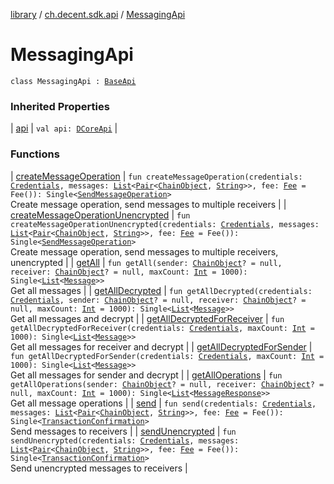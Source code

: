 [library](../../index.md) / [ch.decent.sdk.api](../index.md) / [MessagingApi](./index.md)

# MessagingApi

`class MessagingApi : `[`BaseApi`](../-base-api/index.md)

### Inherited Properties

| [api](../-base-api/api.md) | `val api: `[`DCoreApi`](../../ch.decent.sdk/-d-core-api/index.md) |

### Functions

| [createMessageOperation](create-message-operation.md) | `fun createMessageOperation(credentials: `[`Credentials`](../../ch.decent.sdk.crypto/-credentials/index.md)`, messages: `[`List`](https://kotlinlang.org/api/latest/jvm/stdlib/kotlin.collections/-list/index.html)`<`[`Pair`](https://kotlinlang.org/api/latest/jvm/stdlib/kotlin/-pair/index.html)`<`[`ChainObject`](../../ch.decent.sdk.model/-chain-object/index.md)`, `[`String`](https://kotlinlang.org/api/latest/jvm/stdlib/kotlin/-string/index.html)`>>, fee: `[`Fee`](../../ch.decent.sdk.model/-fee/index.md)` = Fee()): Single<`[`SendMessageOperation`](../../ch.decent.sdk.model.operation/-send-message-operation/index.md)`>`<br>Create message operation, send messages to multiple receivers |
| [createMessageOperationUnencrypted](create-message-operation-unencrypted.md) | `fun createMessageOperationUnencrypted(credentials: `[`Credentials`](../../ch.decent.sdk.crypto/-credentials/index.md)`, messages: `[`List`](https://kotlinlang.org/api/latest/jvm/stdlib/kotlin.collections/-list/index.html)`<`[`Pair`](https://kotlinlang.org/api/latest/jvm/stdlib/kotlin/-pair/index.html)`<`[`ChainObject`](../../ch.decent.sdk.model/-chain-object/index.md)`, `[`String`](https://kotlinlang.org/api/latest/jvm/stdlib/kotlin/-string/index.html)`>>, fee: `[`Fee`](../../ch.decent.sdk.model/-fee/index.md)` = Fee()): Single<`[`SendMessageOperation`](../../ch.decent.sdk.model.operation/-send-message-operation/index.md)`>`<br>Create message operation, send messages to multiple receivers, unencrypted |
| [getAll](get-all.md) | `fun getAll(sender: `[`ChainObject`](../../ch.decent.sdk.model/-chain-object/index.md)`? = null, receiver: `[`ChainObject`](../../ch.decent.sdk.model/-chain-object/index.md)`? = null, maxCount: `[`Int`](https://kotlinlang.org/api/latest/jvm/stdlib/kotlin/-int/index.html)` = 1000): Single<`[`List`](https://kotlinlang.org/api/latest/jvm/stdlib/kotlin.collections/-list/index.html)`<`[`Message`](../../ch.decent.sdk.model/-message/index.md)`>>`<br>Get all messages |
| [getAllDecrypted](get-all-decrypted.md) | `fun getAllDecrypted(credentials: `[`Credentials`](../../ch.decent.sdk.crypto/-credentials/index.md)`, sender: `[`ChainObject`](../../ch.decent.sdk.model/-chain-object/index.md)`? = null, receiver: `[`ChainObject`](../../ch.decent.sdk.model/-chain-object/index.md)`? = null, maxCount: `[`Int`](https://kotlinlang.org/api/latest/jvm/stdlib/kotlin/-int/index.html)` = 1000): Single<`[`List`](https://kotlinlang.org/api/latest/jvm/stdlib/kotlin.collections/-list/index.html)`<`[`Message`](../../ch.decent.sdk.model/-message/index.md)`>>`<br>Get all messages and decrypt |
| [getAllDecryptedForReceiver](get-all-decrypted-for-receiver.md) | `fun getAllDecryptedForReceiver(credentials: `[`Credentials`](../../ch.decent.sdk.crypto/-credentials/index.md)`, maxCount: `[`Int`](https://kotlinlang.org/api/latest/jvm/stdlib/kotlin/-int/index.html)` = 1000): Single<`[`List`](https://kotlinlang.org/api/latest/jvm/stdlib/kotlin.collections/-list/index.html)`<`[`Message`](../../ch.decent.sdk.model/-message/index.md)`>>`<br>Get all messages for receiver and decrypt |
| [getAllDecryptedForSender](get-all-decrypted-for-sender.md) | `fun getAllDecryptedForSender(credentials: `[`Credentials`](../../ch.decent.sdk.crypto/-credentials/index.md)`, maxCount: `[`Int`](https://kotlinlang.org/api/latest/jvm/stdlib/kotlin/-int/index.html)` = 1000): Single<`[`List`](https://kotlinlang.org/api/latest/jvm/stdlib/kotlin.collections/-list/index.html)`<`[`Message`](../../ch.decent.sdk.model/-message/index.md)`>>`<br>Get all messages for sender and decrypt |
| [getAllOperations](get-all-operations.md) | `fun getAllOperations(sender: `[`ChainObject`](../../ch.decent.sdk.model/-chain-object/index.md)`? = null, receiver: `[`ChainObject`](../../ch.decent.sdk.model/-chain-object/index.md)`? = null, maxCount: `[`Int`](https://kotlinlang.org/api/latest/jvm/stdlib/kotlin/-int/index.html)` = 1000): Single<`[`List`](https://kotlinlang.org/api/latest/jvm/stdlib/kotlin.collections/-list/index.html)`<`[`MessageResponse`](../../ch.decent.sdk.model/-message-response/index.md)`>>`<br>Get all message operations |
| [send](send.md) | `fun send(credentials: `[`Credentials`](../../ch.decent.sdk.crypto/-credentials/index.md)`, messages: `[`List`](https://kotlinlang.org/api/latest/jvm/stdlib/kotlin.collections/-list/index.html)`<`[`Pair`](https://kotlinlang.org/api/latest/jvm/stdlib/kotlin/-pair/index.html)`<`[`ChainObject`](../../ch.decent.sdk.model/-chain-object/index.md)`, `[`String`](https://kotlinlang.org/api/latest/jvm/stdlib/kotlin/-string/index.html)`>>, fee: `[`Fee`](../../ch.decent.sdk.model/-fee/index.md)` = Fee()): Single<`[`TransactionConfirmation`](../../ch.decent.sdk.model/-transaction-confirmation/index.md)`>`<br>Send messages to receivers |
| [sendUnencrypted](send-unencrypted.md) | `fun sendUnencrypted(credentials: `[`Credentials`](../../ch.decent.sdk.crypto/-credentials/index.md)`, messages: `[`List`](https://kotlinlang.org/api/latest/jvm/stdlib/kotlin.collections/-list/index.html)`<`[`Pair`](https://kotlinlang.org/api/latest/jvm/stdlib/kotlin/-pair/index.html)`<`[`ChainObject`](../../ch.decent.sdk.model/-chain-object/index.md)`, `[`String`](https://kotlinlang.org/api/latest/jvm/stdlib/kotlin/-string/index.html)`>>, fee: `[`Fee`](../../ch.decent.sdk.model/-fee/index.md)` = Fee()): Single<`[`TransactionConfirmation`](../../ch.decent.sdk.model/-transaction-confirmation/index.md)`>`<br>Send unencrypted messages to receivers |


